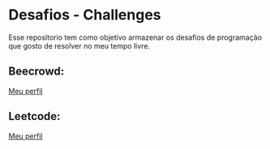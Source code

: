 # Desafios - Challenges
Esse repositorio tem como objetivo armazenar os desafios de programação que gosto de resolver no meu tempo livre.

## Beecrowd:
<a href="https://www.beecrowd.com.br/judge/pt/profile/96120">Meu perfil</a>

## Leetcode:
<a href="https://leetcode.com/guigui410/">Meu perfil</a>
